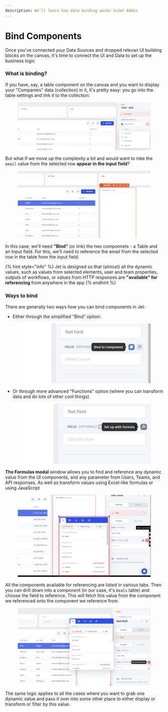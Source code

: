 ```yaml
---
description: We'll learn how data binding works inJet Admin
---
```


# Bind Components

Once you've connected your Data Sources and dropped relevan UI building blocks on the canvas, it's time to connect the UI and Data to set up the business logic

### What is binding?

If you have, say, a table component on the canvas and you want to display your "Companies" data (collection) in it, it's pretty easy: you go into the table settings and link it to the collection:

<figure><img src="../../.gitbook/assets/image (3) (3) (1) (1).png" alt=""><figcaption></figcaption></figure>

But what if we move up the complexity a bit and would want to mke the `email` value from the selected row **appear in the input field**?

<figure><img src="../../.gitbook/assets/image (4) (3) (1).png" alt=""><figcaption></figcaption></figure>

In this case, we'll need **"Bind"**  (or link) the two componnets - a Table and an Input field. For this, we'll need to reference the email from the selected row in the table from the input field.

{% hint style="info" %}
Jet is designed so that (almost) all the dynamic values, such as values from selected elements, user and team properties, outputs of workflows, or values from HTTP responses are **"available" for referencing** from anywhere in the app
{% endhint %}

### Ways to bind

There are generally two ways how you can bind components in Jet:

* Either through the simplified "Bind" option:

<figure><img src="../../.gitbook/assets/Screenshot (206).png" alt=""><figcaption></figcaption></figure>

* Or through more advanced "Functions" option (where you can transform data and do lots of other cool things)

<figure><img src="../../.gitbook/assets/Screenshot (207).png" alt=""><figcaption></figcaption></figure>

**The Formulas modal** window allows you to find and reference any dynamic value from the UI components, and any parameter from Users, Teams, and API responses. As well as transform values using Excel-like formulas or using JavaScript



<figure><img src="../../.gitbook/assets/image (1) (1) (1).png" alt=""><figcaption></figcaption></figure>

All the components available for referencing are listed in various tabs. Then you can drill down into a component (in our case, it's `Deals` table) and choose the field to reference. This will fetch this value from the component we referenced onto the component we reference from.

<figure><img src="../../.gitbook/assets/dxhtcfvg.gif" alt=""><figcaption></figcaption></figure>

The same logic applies to all the cases where you want to grab one dynamic value and pass it over into some other place to either display or transform or filter by this value.



